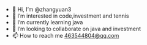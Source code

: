 - 👋 Hi, I’m @zhangyuan3
- 👀 I’m interested in code,investment and tennis
- 🌱 I’m currently learning java
- 💞️ I’m looking to collaborate on java and investment
- 📫 How to reach me 463544804@qq.com

<!---
zhangyuan3/zhangyuan3 is a ✨ special ✨ repository because its `README.md` (this file) appears on your GitHub profile.
You can click the Preview link to take a look at your changes.
--->

